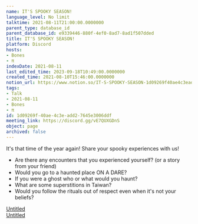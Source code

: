 ```yaml
---
name: IT'S SPOOKY SEASON!
language_level: No limit
talktime: 2021-08-11T21:00:00.0000000
parent_type: database_id
parent_database_id: e9339446-880f-4ef0-8ad7-8ad1f507dded
title: IT'S SPOOKY SEASON!
platform: Discord
hosts:
- Bones
- π
indexDate: 2021-08-11
last_edited_time: 2023-09-18T10:49:00.0000000
created_time: 2021-08-10T15:46:00.0000000
notion_url: https://www.notion.so/IT-S-SPOOKY-SEASON-1d09269f40ae4c3eadd27645e3006ddf
tags:
- Talk
- 2021-08-11
- Bones
- π
id: 1d09269f-40ae-4c3e-add2-7645e3006ddf
meeting_link: https://discord.gg/vE7QUXGDnS
object: page
archived: false
---
```


It's that time of the year again! Share your spooky experiences with us!
   - Are there any encounters that you experienced yourself? (or a story from your friend)
   - Would you go to a haunted place ON A
  DARE?
   - If you were a ghost who or what would you haunt?
   - What are some superstitions in Taiwan?
   - Would you follow the rituals out of respect even when it's not your beliefs?


[Untitled](https://www.notion.so/12c4a9e645d54aefa860b5f927a0b220)   
[Untitled](https://www.notion.so/482e61b02b9c4456b2b4fe86bb7544c6)   







